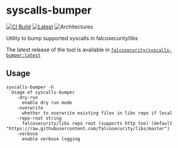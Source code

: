 # syscalls-bumper

[![CI Build](https://github.com/FedeDP/syscalls-bumper/actions/workflows/ci.yml/badge.svg)](https://github.com/FedeDP/syscalls-bumper/actions/workflows/ci.yml)
[![Latest](https://img.shields.io/github/v/release/FedeDP/syscalls-bumper?style=flat)](https://github.com/FedeDP/syscalls-bumper/releases/latest)
![Architectures](https://img.shields.io/badge/ARCHS-x86__64%7Caarch64-blueviolet?style=flat)

Utility to bump supported syscalls in falcosecurity/libs

The latest release of the tool is available in [`falcosecurity/syscalls-bumper:latest`](https://hub.docker.com/r/falcosecurity/syscalls-bumper)

## Usage

```shell
syscalls-bumper -h
  Usage of syscalls-bumper
    -dry-run
      enable dry run mode
    -overwrite
      whether to overwrite existing files in libs repo if local
    -repo-root string
      falcosecurity/libs repo root (supports http too) (default "https://raw.githubusercontent.com/falcosecurity/libs/master")
    -verbose
      enable verbose logging
```
